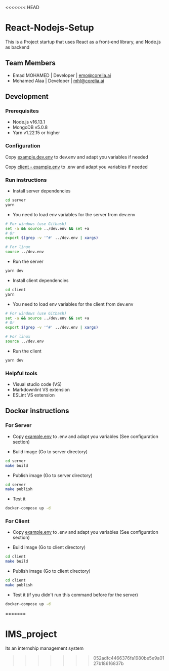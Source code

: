 <<<<<<< HEAD
# React-Nodejs-Setup

This is a Project startup that uses React as a front-end library, and Node.js as backend

## Team Members

- Emad MOHAMED | Developer | <emo@corelia.ai>
- Mohamed Alaa | Developer |  <mhl@corelia.ai>

## Development

### Prerequisites

- Node.js v16.13.1
- MongoDB v5.0.8
- Yarn v1.22.15 or higher

### Configuration

Copy [example.dev.env](example.dev.env) to dev.env and adapt you variables if needed

Copy [client - example.env](client/example.env) to .env and adapt you variables if needed

### Run instructions

- Install server dependencies

```sh
cd server
yarn
```

- You need to load env variables for the server from dev.env

```sh
# For windows (use Gitbash)
set -a && source ../dev.env && set +a
# Or
export $(grep -v '^#' ../dev.env | xargs)

# For linux
source ../dev.env

```

- Run the server

```sh
yarn dev
```

- Install client dependencies

```sh
cd client
yarn
```

- You need to load env variables for the client from dev.env

```sh
# For windows (use Gitbash)
set -a && source ../dev.env && set +a
# Or
export $(grep -v '^#' ../dev.env | xargs)

# For linux
source ../dev.env

```

- Run the client

```sh
yarn dev
```

### Helpful tools

- Visual studio code (VS)
- Markdownlint VS extension
- ESLint VS extension

## Docker instructions

### For Server

- Copy [example.env](example.env) to .env and adapt you variables (See configuration section)

- Build image (Go to server directory)

```sh
cd server
make build
```

- Publish image (Go to server directory)

```sh
cd server
make publish
```

- Test it

```sh
docker-compose up -d
```

### For Client

- Copy [example.env](example.env) to .env and adapt you variables (See configuration section)

- Build image (Go to client directory)

```sh
cd client
make build
```

- Publish image (Go to client directory)

```sh
cd client
make publish
```

- Test it (if you didn't run this command before for the server)

```sh
docker-compose up -d
```
=======
# IMS_project
Its an internship management system 
>>>>>>> 052adfc4466376fa1980be5e9a0127b18616837b
